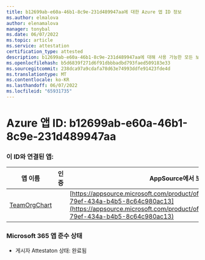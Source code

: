 ```yaml
---
title: b12699ab-e60a-46b1-8c9e-231d489947aa에 대한 Azure 앱 ID 정보
ms.author: elmalova
author: elenamalova
manager: tonybal
ms.date: 06/07/2022
ms.topic: article
ms.service: attestation
certification_type: attested
description: b12699ab-e60a-46b1-8c9e-231d489947aa에 대해 사용 가능한 모든 보안 및 규정 준수 정보입니다.
ms.openlocfilehash: b5d6839f271d6f91dbbbadbd793faed509183e33
ms.sourcegitcommit: 238dca97a9cdafa78d63e74993ddfe91423fde4d
ms.translationtype: MT
ms.contentlocale: ko-KR
ms.lasthandoff: 06/07/2022
ms.locfileid: "65931735"
---
```

# <a name="azure-app-id-b12699ab-e60a-46b1-8c9e-231d489947aa"></a>Azure 앱 ID: b12699ab-e60a-46b1-8c9e-231d489947aa


### <a name="apps-associated-with-this-id"></a>이 ID와 연결된 앱:
| **앱 이름** | **인증** | **AppSource에서 보기** |
|--------------|---------------|-----------------------|
| [TeamOrgChart](../forward/teamorgchart.66763c6e-79ef-434a-b4b5-8c64c980ac13.md) |  | [https://appsource.microsoft.com/product/office/teamorgchart.66763c6e-79ef-434a-b4b5-8c64c980ac13](https://appsource.microsoft.com/product/office/teamorgchart.66763c6e-79ef-434a-b4b5-8c64c980ac13) |

### <a name="microsoft-365-app-compliance-status"></a>Microsoft 365 앱 준수 상태
- 게시자 Attestaton 상태: 완료됨
